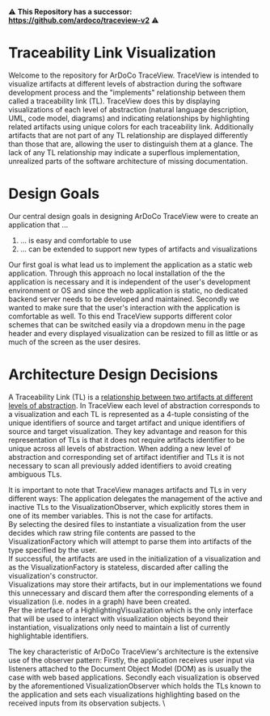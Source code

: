 ⚠️ **This Repository has a successor: https://github.com/ardoco/traceview-v2** ⚠️

# Traceability Link Visualization

Welcome to the repository for ArDoCo TraceView. TraceView is intended to visualize artifacts at different levels of abstraction during the software development process and the "implements" relationship between them called a traceability link (TL).
TraceView does this by displaying visualizations of each level of abstraction (natural language description, UML, code model, diagrams) and indicating relationships by highlighting related artifacts using unique colors for each traceability link.
Additionally artifacts that are not part of any TL relationship are displayed differently than those that are, allowing the user to distinguish them at a glance.
The lack of any TL relationship may indicate a superflous implementation, unrealized parts of the software architecture of missing documentation.

# Design Goals

Our central design goals in designing ArDoCo TraceView were to create an application that ...

1. ... is easy and comfortable to use
2. ... can be extended to support new types of artifacts and visualizations

Our first goal is what lead us to implement the application as a static web application.
Through this approach no local installation of the the application is necessary and it is independent of the user's development environment or OS and since the web application is static, no dedicated backend server needs to be developed and maintained.
Secondly we wanted to make sure that the user's interaction with the application is comfortable as well.
To this end TraceView supports different color schemes that can be switched easily via a dropdown menu in the page header and every displayed visualization can be resized to fill as little or as much of the screen as the user desires.

# Architecture Design Decisions

A Traceability Link (TL) is a [relationship between two artifacts at different levels of abstraction](https://publikationen.bibliothek.kit.edu/1000165692/post).
In TraceView each level of abstraction corresponds to a visualization and each TL is represented as a 4-tuple consisting of the unique identifiers of source and target artifact and unique identifiers of source and target visualization.
They key advantage and reason for this representation of TLs is that it does not require artifacts identifier to be unique across all levels of abstraction.
When adding a new level of abstraction and corresponding set of artifact identifier and TLs it is not necessary to scan all previously added identifiers to avoid creating ambiguous TLs.

It is important to note that TraceView manages artifacts and TLs in very different ways:
The application delegates the management of the active and inactive TLs to the VisualizationObserver, which explicitly stores them in one of its member variables.
This is not the case for artifacts.\
By selecting the desired files to instantiate a visualization from the user decides which raw string file contents are passed to the VisualizationFactory which will attempt to parse them into artifacts of the type specified by the user.\
If successful, the artifacts are used in the initialization of a visualization and as the VisualizationFactory is stateless, discarded after calling the visualization's constructor.\
Visualizations may store their artifacts, but in our implementations we found this unnecessary and discard them after the corresponding elements of a visualization (i.e. nodes in a graph) have been created.\
Per the interface of a HighlightingVisualization which is the only interface that will be used to interact with visualization objects beyond their instantiation, visualizations only need to maintain a list of currently highlightable identifiers.

The key characteristic of ArDoCo TraceView's architecture is the extensive use of the observer pattern:
Firstly, the application receives user input via listeners attached to the Document Object Model (DOM) as is usually the case with web based applications.
Secondly each visualization is observed by the aforementioned VisualizationObserver which holds the TLs known to the application and sets each visualizations highlighting based on the received inputs from its observation subjects. \
